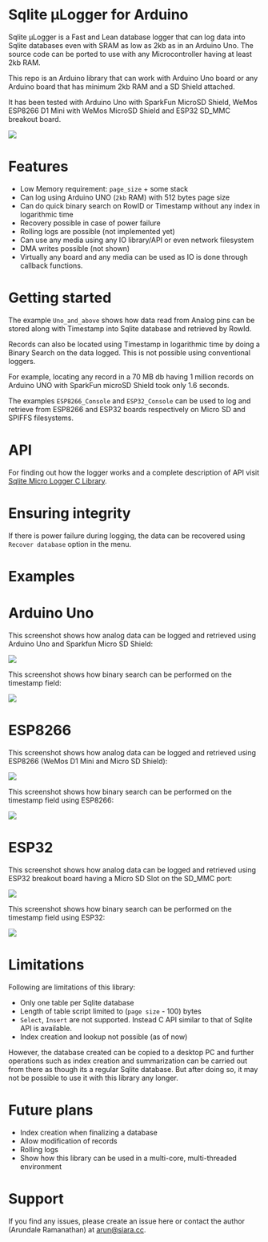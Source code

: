 # Sqlite µLogger for Arduino

Sqlite µLogger is a Fast and Lean database logger that can log data into Sqlite databases even with SRAM as low as 2kb as in an Arduino Uno. The source code can be ported to use with any Microcontroller having at least 2kb RAM.

This repo is an Arduino library that can work with Arduino Uno board or any Arduino board that has minimum 2kb RAM and a SD Shield attached.

It has been tested with Arduino Uno with SparkFun MicroSD Shield, WeMos ESP8266 D1 Mini with WeMos MicroSD Shield and ESP32 SD_MMC breakout board.

![](banner.png?raw=true)

# Features

- Low Memory requirement: `page_size` + some stack
- Can log using Arduino UNO (`2kb` RAM) with 512 bytes page size
- Can do quick binary search on RowID or Timestamp without any index in logarithmic time
- Recovery possible in case of power failure
- Rolling logs are possible (not implemented yet)
- Can use any media using any IO library/API or even network filesystem
- DMA writes possible (not shown)
- Virtually any board and any media can be used as IO is done through callback functions.

# Getting started

The example `Uno_and_above` shows how data read from Analog pins can be stored along with Timestamp into Sqlite database and retrieved by RowId.

Records can also be located using Timestamp in logarithmic time by doing a Binary Search on the data logged.  This is not possible using conventional loggers.

For example, locating any record in a 70 MB db having 1 million records on Arduino UNO with SparkFun microSD Shield took only 1.6 seconds.

The examples `ESP8266_Console` and `ESP32_Console` can be used to log and retrieve from ESP8266 and ESP32 boards respectively on Micro SD and SPIFFS filesystems.

# API

For finding out how the logger works and a complete description of API visit [Sqlite Micro Logger C Library](https://github.com/siara-cc/sqlite_micro_logger_c).

# Ensuring integrity

If there is power failure during logging, the data can be recovered using `Recover database` option in the menu.

# Examples

# Arduino Uno

This screenshot shows how analog data can be logged and retrieved using Arduino Uno and Sparkfun Micro SD Shield:

![](uno_log_scr.png?raw=true)

This screenshot shows how binary search can be performed on the timestamp field:

![](uno_bin_srch_scr.png?raw=true)

# ESP8266

This screenshot shows how analog data can be logged and retrieved using ESP8266 (WeMos D1 Mini and Micro SD Shield):

![](esp8266_analog_scr.png?raw=true)

This screenshot shows how binary search can be performed on the timestamp field using ESP8266:

![](esp8266_bin_srch_scr.png?raw=true)

# ESP32

This screenshot shows how analog data can be logged and retrieved using ESP32 breakout board having a Micro SD Slot on the SD_MMC port:

![](esp32_analog_scr.png?raw=true)

This screenshot shows how binary search can be performed on the timestamp field using ESP32:

![](esp32_bin_srch_scr.png?raw=true)

# Limitations

Following are limitations of this library:

- Only one table per Sqlite database
- Length of table script limited to (`page size` - 100) bytes
- `Select`, `Insert` are not supported.  Instead C API similar to that of Sqlite API is available.
- Index creation and lookup not possible (as of now)

However, the database created can be copied to a desktop PC and further operations such as index creation and summarization can be carried out from there as though its a regular Sqlite database.  But after doing so, it may not be possible to use it with this library any longer.

# Future plans

- Index creation when finalizing a database
- Allow modification of records
- Rolling logs
- Show how this library can be used in a multi-core, multi-threaded environment

# Support

If you find any issues, please create an issue here or contact the author (Arundale Ramanathan) at arun@siara.cc.
